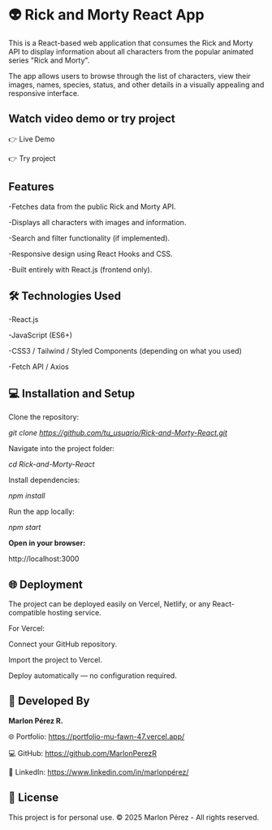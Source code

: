 # 👽 Rick and Morty React App

This is a React-based web application that consumes the Rick and Morty API
 to display information about all characters from the popular animated series "Rick and Morty".

The app allows users to browse through the list of characters, view their images, names, species, status, and other details in a visually appealing and responsive interface.

## Watch  video demo or try project 

👉 Live Demo 

👉 Try project 


## Features

-Fetches data from the public Rick and Morty API.

-Displays all characters with images and information.

-Search and filter functionality (if implemented).

-Responsive design using React Hooks and CSS.

-Built entirely with React.js (frontend only).

## 🛠️ Technologies Used

-React.js

-JavaScript (ES6+)

-CSS3 / Tailwind / Styled Components (depending on what you used)

-Fetch API / Axios

## 💻 Installation and Setup

Clone the repository:

_git clone https://github.com/tu_usuario/Rick-and-Morty-React.git_


Navigate into the project folder:

_cd Rick-and-Morty-React_


Install dependencies:

_npm install_


Run the app locally:

_npm start_


**Open in your browser:**

http://localhost:3000

## 🌐 Deployment

The project can be deployed easily on Vercel, Netlify, or any React-compatible hosting service.

For Vercel:

Connect your GitHub repository.

Import the project to Vercel.

Deploy automatically — no configuration required.


## 👥 Developed By

**Marlon Pérez R.**

🌐 Portfolio: https://portfolio-mu-fawn-47.vercel.app/

💻 GitHub: https://github.com/MarlonPerezR

💼 LinkedIn: https://www.linkedin.com/in/marlonpérez/

## 📄 License

This project is for personal use. © 2025 Marlon Pérez - All rights reserved.
